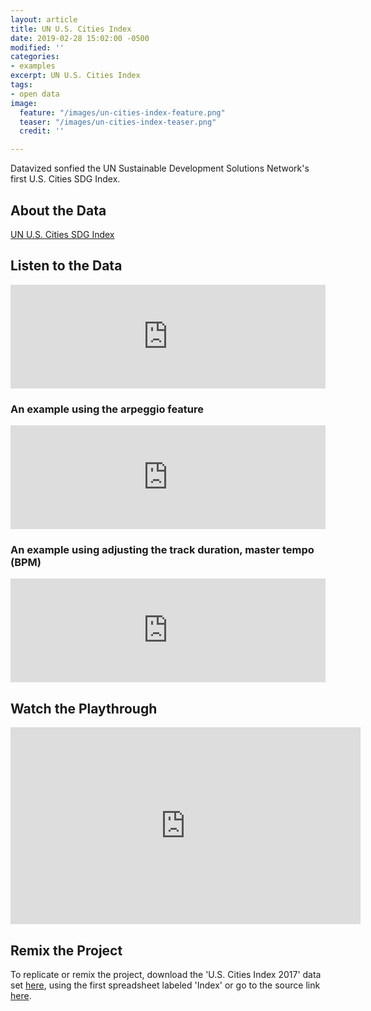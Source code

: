 ```yaml
---
layout: article
title: UN U.S. Cities Index
date: 2019-02-28 15:02:00 -0500
modified: ''
categories:
- examples
excerpt: UN U.S. Cities Index
tags:
- open data
image:
  feature: "/images/un-cities-index-feature.png"
  teaser: "/images/un-cities-index-teaser.png"
  credit: ''

---
```

Datavized sonfied the UN Sustainable Development Solutions Network's first U.S. Cities SDG Index.

## About the Data

[UN U.S. Cities SDG Index](http://unsdsn.org/resources/publications/us-cities-sdg-index/ "UN U.S. Cities SDG Index")

## Listen to the Data

<iframe width="100%" height="166" scrolling="no" frameborder="no" allow="autoplay" src="https://w.soundcloud.com/player/?url=https%3A//api.soundcloud.com/tracks/562982358%3Fsecret_token%3Ds-Si4fA&color=%23f57c00&auto_play=false&hide_related=false&show_comments=true&show_user=true&show_reposts=false&show_teaser=true"></iframe>

### An example using the arpeggio feature

<iframe width="100%" height="166" scrolling="no" frameborder="no" allow="autoplay" src="https://w.soundcloud.com/player/?url=https%3A//api.soundcloud.com/tracks/581764176%3Fsecret_token%3Ds-Sq1Fg&color=%23f57c00&auto_play=false&hide_related=false&show_comments=true&show_user=true&show_reposts=false&show_teaser=true"></iframe>

### An example using adjusting the track duration, master tempo (BPM)

<iframe width="100%" height="166" scrolling="no" frameborder="no" allow="autoplay" src="https://w.soundcloud.com/player/?url=https%3A//api.soundcloud.com/tracks/581764650%3Fsecret_token%3Ds-eVSoK&color=%23f57c00&auto_play=false&hide_related=false&show_comments=true&show_user=true&show_reposts=false&show_teaser=true"></iframe>

## Watch the Playthrough

<iframe width="560" height="315" src="https://www.youtube.com/embed/Iafs6t6pu7Y" frameborder="0" allow="accelerometer; autoplay; encrypted-media; gyroscope; picture-in-picture" allowfullscreen></iframe>

## Remix the Project

To replicate or remix the project, download the 'U.S. Cities Index 2017' data set [here](https://drive.google.com/file/d/1NvxNo3IR3LKXUMi0xDv9imU-dZn75cj1/view "U.S. Cities Index 2017"), using the first spreadsheet labeled 'Index' or go to the source link [here](http://unsdsn.org/resources/publications/us-cities-sdg-index/ "U.S. Cities Index 2017").
